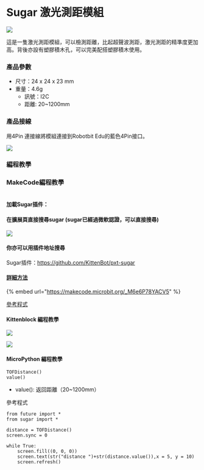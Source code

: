 # Sugar 激光測距模組

![](https://kittenbothk.readthedocs.io/en/latest/\_images/tof1.png)

這是一隻激光測距模組，可以檢測距離，比起超聲波測距，激光測距的精準度更加高。背後亦設有塑膠積木孔，可以完美配搭塑膠積木使用。

### 產品參數

* 尺寸：24 x 24 x 23 mm
* 重量：4.6g
  * 訊號：I2C
  * 距離: 20\~1200mm

### 產品接線

用4Pin 連接線將模組連接到Robotbit Edu的藍色4Pin接口。

![](https://kittenbothk.readthedocs.io/en/latest/\_images/tof\_wire.png)

### 編程教學

### MakeCode編程教學

<figure><img src="https://kittenbothk.readthedocs.io/en/latest/_images/mcbanner15.png" alt=""><figcaption></figcaption></figure>

#### 加載Sugar插件：

#### 在擴展頁直接搜尋sugar (sugar已經過微軟認證，可以直接搜尋)

![](https://kittenbothk.readthedocs.io/en/latest/\_images/sugar\_search.png)

#### 你亦可以用插件地址搜尋

Sugar插件：https://github.com/KittenBot/pxt-sugar

#### [詳細方法](../../makecode/kittenbotandmakecode.md)

{% embed url="https://makecode.microbit.org/_M6e6P78YACV5" %}

[參考程式](https://makecode.microbit.org/\_M6e6P78YACV5)

#### Kittenblock 編程教學

![](https://kittenbothk.readthedocs.io/en/latest/\_images/kbbanner9.png)

![](https://kittenbothk.readthedocs.io/en/latest/\_images/tof3.png)

#### MicroPython 編程教學

```
TOFDistance()
value()
```

* value(): 返回距離（20\~1200mm）

參考程式

```
from future import *
from sugar import *

distance = TOFDistance()
screen.sync = 0

while True:
    screen.fill((0, 0, 0))
    screen.text(str("distance ")+str(distance.value()),x = 5, y = 10)
    screen.refresh()
```

